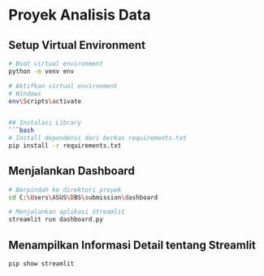 # Proyek Analisis Data

## Setup Virtual Environment
```bash
# Buat virtual environment 
python -m venv env

# Aktifkan virtual environment
# Windows
env\Scripts\activate


## Instalasi Library
```bash
# Install dependensi dari berkas requirements.txt
pip install -r requirements.txt
```

## Menjalankan Dashboard
```bash
# Berpindah ke direktori proyek
cd C:\Users\ASUS\DBS\submission\dashboard

# Menjalankan aplikasi Streamlit
streamlit run dashboard.py
```

## Menampilkan Informasi Detail tentang Streamlit
```bash
pip show streamlit
```
